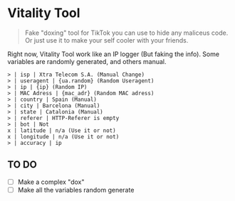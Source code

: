 # Vitality Tool
> Fake "doxing" tool for TikTok you can use to hide any maliceus code. Or just use it to make your self cooler with your friends.

Right now, Vitality Tool work like an IP logger (But faking the info). Some variables are randomly generated, and others manual.
```
> | isp | Xtra Telecom S.A. (Manual Change)
> | useragent | {ua.random} (Random Useragent)
> | ip | {ip} (Random IP)
> | MAC Adress | {mac_adr} (Random MAC adress)
> | country | Spain (Manual)
> | city | Barcelona (Manual)
> | state | Catalonia (Manual)
> | referer | HTTP-Referer is empty
> | bot | Not
x | latitude | n/a (Use it or not)
x | longitude | n/a (Use it or not)
> | accuracy | ip
```

## TO DO

 - [ ] Make a complex "dox"
 - [ ] Make all the variables random generate
